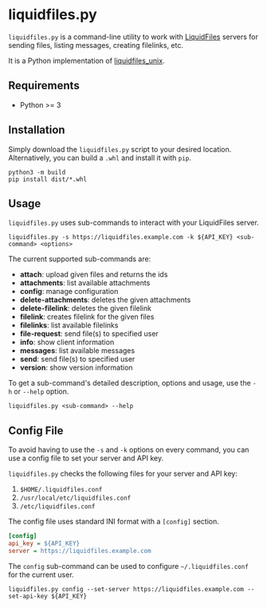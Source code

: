 # liquidfiles.py

`liquidfiles.py` is a command-line utility to work with [LiquidFiles](https://www.liquidfiles.com/) servers for sending files, listing messages, creating filelinks, etc.

It is a Python implementation of [liquidfiles_unix](https://github.com/liquidfiles/liquidfiles_unix).

## Requirements

* Python >= 3

## Installation

Simply download the `liquidfiles.py` script to your desired location. Alternatively, you can build a `.whl` and install it with `pip`.

```console
python3 -m build
pip install dist/*.whl
```

## Usage

`liquidfiles.py` uses sub-commands to interact with your LiquidFiles server.

```console
liquidfiles.py -s https://liquidfiles.example.com -k ${API_KEY} <sub-command> <options>
```

The current supported sub-commands are:

* __attach__: upload given files and returns the ids
* __attachments__: list available attachments
* __config__: manage configuration
* __delete-attachments__: deletes the given attachments
* __delete-filelink__: deletes the given filelink
* __filelink__: creates filelink for the given files
* __filelinks__: list available filelinks
* __file-request__: send file(s) to specified user
* __info__: show client information
* __messages__: list available messages
* __send__: send file(s) to specified user
* __version__: show version information

To get a sub-command's detailed description, options and usage, use the `-h` or `--help` option.

```console
liquidfiles.py <sub-command> --help
```

## Config File

To avoid having to use the `-s` and `-k` options on every command, you can use a config file to set your server and API key.

`liquidfiles.py` checks the following files for your server and API key:

1. `$HOME/.liquidfiles.conf`
2. `/usr/local/etc/liquidfiles.conf`
3. `/etc/liquidfiles.conf`

The config file uses standard INI format with a `[config]` section.

```ini
[config]
api_key = ${API_KEY}
server = https://liquidfiles.example.com
```

The `config` sub-command can be used to configure `~/.liquidfiles.conf` for the current user.

```console
liquidfiles.py config --set-server https://liquidfiles.example.com --set-api-key ${API_KEY}
```
